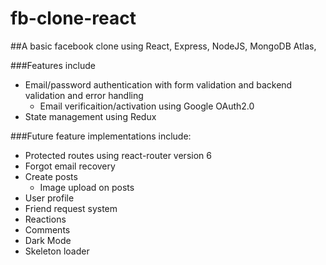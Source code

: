 # fb-clone-react
##A basic facebook clone using React, Express, NodeJS, MongoDB Atlas, 

###Features include 
* Email/password authentication with form validation and backend validation and error handling
  * Email verificaition/activation using Google OAuth2.0
* State management using Redux 

###Future feature implementations include: 
* Protected routes using react-router version 6
* Forgot email recovery 
* Create posts 
  * Image upload on posts
* User profile
* Friend request system 
* Reactions
* Comments
* Dark Mode
* Skeleton loader
